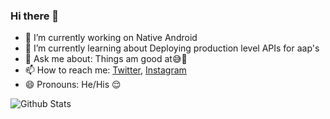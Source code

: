 ### Hi there 👋

<!--
**Crazzi-Boii/Crazzi-Boii** is a ✨ _special_ ✨ repository because its `README.md` (this file) appears on your GitHub profile.

Here are some ideas to get you started:-->

- 🔭 I’m currently working on Native Android
- 🌱 I’m currently learning about Deploying production level APIs for aap's
- 💬 Ask me about: Things am good at😅🤣
- 📫 How to reach me: [Twitter](https://twitter.com/Crazzi_Boii), [Instagram](https://www.instagram.com/crazzi_boii/)
- 😄 Pronouns: He/His 😌
<!-- - ⚡ Fun fact: ... 
<!--- 👯 I’m looking to collaborate on ...
- 🤔 I’m looking for help with ... 

![Visitor Count](https://profile-counter.glitch.me/Crazzi-Boii/count.svg)
-->
![Github Stats](https://github-readme-stats.vercel.app/api?username=Crazzi-Boii&show_icons=true&hide_border=true)
